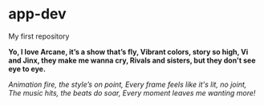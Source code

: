 # app-dev
My first repository

**Yo, I love Arcane, it’s a show that’s fly,
Vibrant colors, story so high,
Vi and Jinx, they make me wanna cry,
Rivals and sisters, but they don't see eye to eye.**

*Animation fire, the style’s on point,
Every frame feels like it's lit, no joint,
The music hits, the beats do soar,
Every moment leaves me wanting more!*
